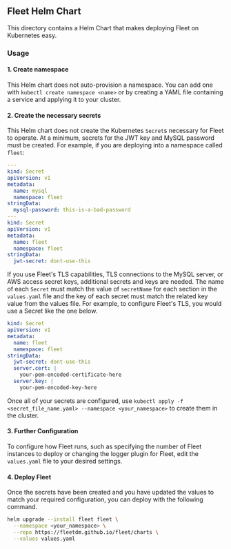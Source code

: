 ## Fleet Helm Chart

This directory contains a Helm Chart that makes deploying Fleet on Kubernetes easy.

### Usage

#### 1. Create namespace

This Helm chart does not auto-provision a namespace. You can add one with `kubectl create namespace <name>` or by creating a YAML file containing a service and applying it to your cluster.

#### 2. Create the necessary secrets

This Helm chart does not create the Kubernetes `Secret`s necessary for Fleet to operate. At a minimum, secrets for the JWT key and MySQL password must be created. For example, if you are deploying into a namespace called `fleet`:

```yaml
---
kind: Secret
apiVersion: v1
metadata:
  name: mysql
  namespace: fleet
stringData:
  mysql-password: this-is-a-bad-password
---
kind: Secret
apiVersion: v1
metadata:
  name: fleet
  namespace: fleet
stringData:
  jwt-secret: dont-use-this
```

If you use Fleet's TLS capabilities, TLS connections to the MySQL server, or AWS access secret keys, additional secrets and keys are needed. The name of each `Secret` must match the value of `secretName` for each section in the `values.yaml` file and the key of each secret must match the related key value from the values file. For example, to configure Fleet's TLS, you would use a Secret like the one below.

```yaml
kind: Secret
apiVersion: v1
metadata:
  name: fleet
  namespace: fleet
stringData:
  jwt-secret: dont-use-this
  server.cert: |
    your-pem-encoded-certificate-here
  server.key: |
    your-pem-encoded-key-here
```

Once all of your secrets are configured, use `kubectl apply -f <secret_file_name.yaml> --namespace <your_namespace>` to create them in the cluster. 

#### 3. Further Configuration

To configure how Fleet runs, such as specifying the number of Fleet instances to deploy or changing the logger plugin for Fleet, edit the `values.yaml` file to your desired settings.

#### 4. Deploy Fleet

Once the secrets have been created and you have updated the values to match your required configuration, you can deploy with the following command.

```sh
helm upgrade --install fleet fleet \
  --namespace <your_namespace> \
  --repo https://fleetdm.github.io/fleet/charts \
  --values values.yaml
```

